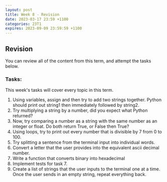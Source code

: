 ```yaml
---
layout: post
title: Week 8 - Revision
date: 2023-03-17 23:59 +1100
categories: 23T1
expires: 2023-09-09 23:59:59 +1100
---
```


## Revision
You can review all of the content from this term, and attempt the tasks below.

### Tasks:
This week's tasks will cover every topic in this term.
1. Using variables, assign and then try to add two strings together. Python should print out string1 then immediately followed by string2.
2. Try multiplying a string by a number, did you expect what Python returned?
3. Now, try comparing a number as a string with the same number as an integer or float. Do both return True, or False then True?
4. Using loops, try to print out every number that is divisible by 7 from 0 to 100.
5. Try splitting a sentence from the terminal input into individual words.
6. Convert a letter that the user provides into the equivalent ascii decimal number.
7. Write a function that converts binary into hexadecimal
8. Implement tests for task 7.
9. Create a list of strings that the user inputs to the terminal one at a time. Once the user sends in an empty string, repeat everything back.